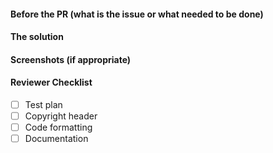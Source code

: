 #### Before the PR (what is the issue or what needed to be done)

#### The solution

#### Screenshots (if appropriate)

#### Reviewer Checklist
* [ ] Test plan
* [ ] Copyright header
* [ ] Code formatting
* [ ] Documentation
